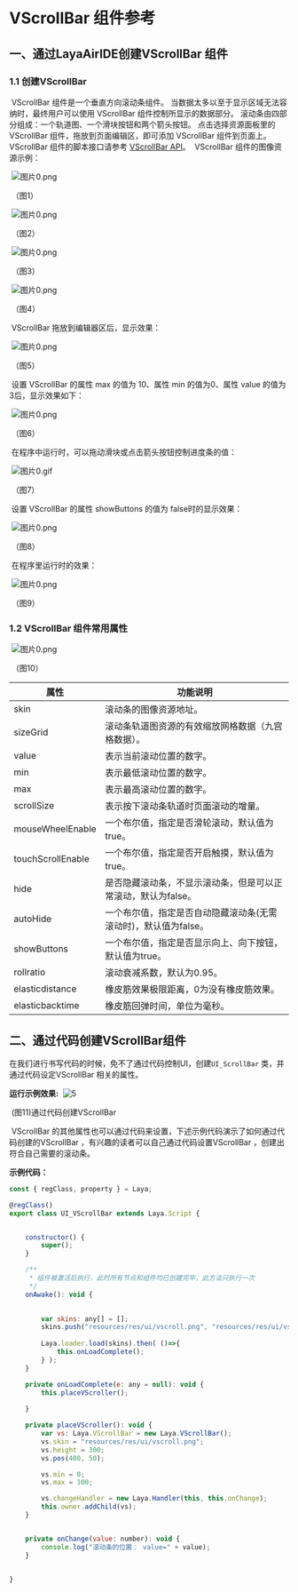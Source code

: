 # VScrollBar 组件参考



## 一、通过LayaAirIDE创建VScrollBar 组件

### 1.1 创建VScrollBar 

 

​        VScrollBar 组件是一个垂直方向滚动条组件。
​        当数据太多以至于显示区域无法容纳时，最终用户可以使用 VScrollBar 组件控制所显示的数据部分。
​        滚动条由四部分组成：一个轨道图、一个滑块按钮和两个箭头按钮。
​        点击选择资源面板里的 VScrollBar 组件，拖放到页面编辑区，即可添加 VScrollBar 组件到页面上。
​        VScrollBar 组件的脚本接口请参考 [VScrollBar API](https://layaair2.ldc2.layabox.com/api2/Chinese/index.html?version=2.9.0beta&type=2D&category=UI&class=laya.ui.VScrollBar)。
​        VScrollBar 组件的图像资源示例：

​        ![图片0.png](img/1.png)

​    （图1）

​        ![图片0.png](img/2.png)

​    （图2）

​        ![图片0.png](img/3.png)

​    （图3）

​        ![图片0.png](img/4.png)

​    （图4）

 

​        VScrollBar 拖放到编辑器区后，显示效果：

​        ![图片0.png](img/5.png)

​    （图5）

​        设置 VScrollBar 的属性 max 的值为 10、属性 min 的值为0、属性 value 的值为3后，显示效果如下：

​        ![图片0.png](img/6.png)

​    （图6）

​        在程序中运行时，可以拖动滑块或点击箭头按钮控制进度条的值：

​        ![图片0.gif](gif/1.gif)

​    （图7）

​        设置 VScrollBar 的属性 showButtons 的值为 false时的显示效果：

​        ![图片0.png](img/7.png)

​    （图8）

​        在程序里运行时的效果：

​        ![图片0.png](gif/1.gif)

​    （图9）

### 1.2 VScrollBar 组件常用属性

​        ![图片0.png](img/8.png)

​    （图10）

 

| **属性**          | **功能说明**                                                 |
| ----------------- | ------------------------------------------------------------ |
| skin              | 滚动条的图像资源地址。                                       |
| sizeGrid          | 滚动条轨道图资源的有效缩放网格数据（九宫格数据）。           |
| value             | 表示当前滚动位置的数字。                                     |
| min               | 表示最低滚动位置的数字。                                     |
| max               | 表示最高滚动位置的数字。                                     |
| scrollSize        | 表示按下滚动条轨道时页面滚动的增量。                         |
| mouseWheelEnable  | 一个布尔值，指定是否滑轮滚动，默认值为true。                 |
| touchScrollEnable | 一个布尔值，指定是否开启触摸，默认值为true。                 |
| hide              | 是否隐藏滚动条，不显示滚动条，但是可以正常滚动，默认为false。 |
| autoHide          | 一个布尔值，指定是否自动隐藏滚动条(无需滚动时)，默认值为false。 |
| showButtons       | 一个布尔值，指定是否显示向上、向下按钮，默认值为true。       |
| rollratio         | 滚动衰减系数，默认为0.95。                                   |
| elasticdistance   | 橡皮筋效果极限距离，0为没有橡皮筋效果。                      |
| elasticbacktime   | 橡皮筋回弹时间，单位为毫秒。                                 |

 

 

##  二、通过代码创建VScrollBar组件 

在我们进行书写代码的时候，免不了通过代码控制UI，创建`UI_ScrollBar` 类，并通过代码设定VScrollBar 相关的属性。

**运行示例效果:**
​	![5](gif/3.gif)

​	(图11)通过代码创建VScrollBar 



​	VScrollBar 的其他属性也可以通过代码来设置，下述示例代码演示了如何通过代码创建的VScrollBar ，有兴趣的读者可以自己通过代码设置VScrollBar ，创建出符合自己需要的滚动条。

**示例代码：**

```javascript
const { regClass, property } = Laya;

@regClass()
export class UI_VScrollBar extends Laya.Script {


    constructor() {
        super();
    }

    /**
     * 组件被激活后执行，此时所有节点和组件均已创建完毕，此方法只执行一次
     */
    onAwake(): void {

      
		var skins: any[] = [];
		skins.push("resources/res/ui/vscroll.png", "resources/res/ui/vscroll$bar.png", "resources/res/ui/vscroll$down.png", "resources/res/ui/vscroll$up.png");
		
		Laya.loader.load(skins).then( ()=>{
            this.onLoadComplete();
        } );
	}

	private onLoadComplete(e: any = null): void {
		this.placeVScroller();
		
	}

	private placeVScroller(): void {
		var vs: Laya.VScrollBar = new Laya.VScrollBar();
		vs.skin = "resources/res/ui/vscroll.png";
		vs.height = 300;
		vs.pos(400, 50);

		vs.min = 0;
		vs.max = 100;

		vs.changeHandler = new Laya.Handler(this, this.onChange);
		this.owner.addChild(vs);
	}


	private onChange(value: number): void {
		console.log("滚动条的位置： value=" + value);
	}

 
}
```

